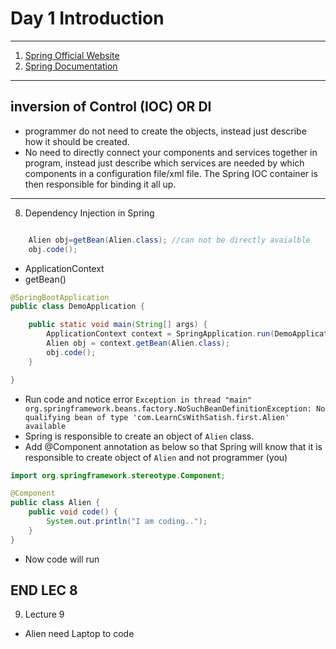 # Day 1 Introduction
-----

1. [Spring Official Website](https://spring.io/)
2. [Spring Documentation](https://docs.spring.io/spring-framework/docs/5.0.0.M1/spring-framework-reference/epub/)

---

## inversion of Control (IOC) OR DI

- programmer do not need to create the objects, instead just describe how it should be created. 
- No need to directly connect your components and services together in program, instead just describe which services are needed by which components in a configuration file/xml file. The Spring IOC container is then responsible for binding it all up.

----

8. Dependency Injection in Spring

```java

	Alien obj=getBean(Alien.class); //can not be directly avaialble
	obj.code();
```

- ApplicationContext
- getBean()

```java
@SpringBootApplication
public class DemoApplication {

	public static void main(String[] args) {
		ApplicationContext context = SpringApplication.run(DemoApplication.class, args);
		Alien obj = context.getBean(Alien.class);
		obj.code();
	}

}
```

- Run code and notice error `Exception in thread "main" org.springframework.beans.factory.NoSuchBeanDefinitionException: No qualifying bean of type 'com.LearnCsWithSatish.first.Alien' available
`
- Spring is responsible to create an object of `Alien` class. 
- Add @Component annotation as below so that Spring will know that it is responsible to create object of `Alien` and not programmer (you)

```java
import org.springframework.stereotype.Component;

@Component
public class Alien {
	public void code() {
		System.out.println("I am coding..");
	}
}
```

- Now code will run

END LEC 8
-------

9. Lecture 9

- Alien need Laptop to code


